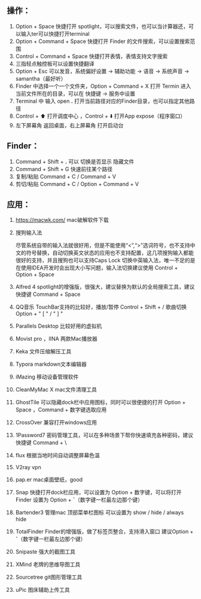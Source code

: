 ## 操作：

1. Option + Space 快捷打开 spotlight，可以搜索文件，也可以当计算器还，可以输入ter可以快捷打开terminal
2. Option + Command + Space 快捷打开 Finder 的文件搜索，可以设置搜索范围
3. Control +  Command + Space 快捷打开表情，表情支持文字搜索
4. 三指轻点触控板可以设置快捷翻译
5. Option + Esc 可以发音，系统偏好设置 -> 辅助功能 -> 语音 -> 系统声音 -> samantha（最好听）
6. Finder 中选择一个一个文件夹，Option + Command + X 打开 Termin 进入当前文件所在的目录，可以在 快捷键 -> 服务中设置
7. Terminal 中 输入 open **.** 打开当前路径对应的Finder目录，也可以指定其他路径
8. Control + ⬆️  打开调度中心 ，Control +  ⬇️ 打开App expose（程序窗口）
9. 左下屏幕角 返回桌面，右上屏幕角 打开启动台

## Finder：

1. Command + Shift + **.** 可以 切换是否显示 隐藏文件
2. Command + Shift + G 快速前往某个路径
3. 复制/粘贴 Command + C / Command + V
4. 剪切/粘贴 Command + C / Option + Command + V

## 应用：

1. https://macwk.com/ mac破解软件下载

2. 搜狗输入法 

   尽管系统自带的输入法就很好用，但是不能使用“<”,“>”选词符号，也不支持中文的符号替换，自动切换英文状态的应用也不支持配置，这几项搜狗输入都能很好的支持，并且搜狗也可以支持Caps Lock 切换中英输入法，唯一不足的是在使用IDEA开发时会出现大小写问题，输入法切换建议使用 Control + Option + Space

3. Alfred 4 spotlight的增强版，很强大，建议替换为默认的全局搜索工具，建议快捷键 Command + Space

4. QQ音乐 TouchBar支持的比较好，播放/暂停 Control + Shift + /  歌曲切换 Option + " [ " / " ] "

5. Parallels Desktop 比较好用的虚拟机

6. Movist pro ，IINA 两款Mac播放器

7. Keka  文件压缩解压工具

8. Typora markdown文本编辑器

9. iMazing 移动设备管理软件

10. CleanMyMac X mac文件清理工具

11. GhostTile 可以隐藏dock栏中应用图标，同时可以很便捷的打开 Option + Space  ，Command + 数字键选取应用

12. CrossOver 兼容打开windows应用

13. 1Password7 密码管理工具，可以在多种场景下帮你快速填充各种密码，建议快捷键 Command + \

14. flux 根据当地时间自动调整屏幕色温

15. V2ray vpn

16. pap.er mac桌面壁纸，good

17. Snap 快捷打开dock栏应用，可以设置为 Option + 数字键，可以将打开 Finder 设置为 Option + **`**（数字键一栏最左边那个键）

18. Bartender3 管理mac 顶部菜单栏图标 可以设置为 show / hide / always hide

19. TotalFinder  Finder的增强版，做了标签页整合，支持滑入窗口 建议Option + **`**（数字键一栏最左边那个键）

20. Snipaste 强大的截图工具

21. XMind 老牌的思维导图工具

22. Sourcetree git图形管理工具

23. uPic 图床辅助上传工具

